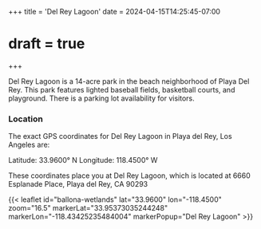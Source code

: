 +++
title = 'Del Rey Lagoon'
date = 2024-04-15T14:25:45-07:00
# draft = true
+++

Del Rey Lagoon is a 14-acre park in the beach neighborhood of Playa Del Rey. This park features lighted baseball fields, basketball courts, and playground. There is a parking lot availability for visitors.

### Location

The exact GPS coordinates for Del Rey Lagoon in Playa del Rey, Los Angeles are:

Latitude: 33.9600° N
Longitude: 118.4500° W

<!--more-->

These coordinates place you at Del Rey Lagoon, which is located at 6660 Esplanade Place, Playa del Rey, CA 90293

{{< leaflet id="ballona-wetlands" lat="33.9600" lon="-118.4500" zoom="16.5" markerLat="33.95373035244248" markerLon="-118.43425235484004" markerPopup="Del Rey Lagoon" >}}
